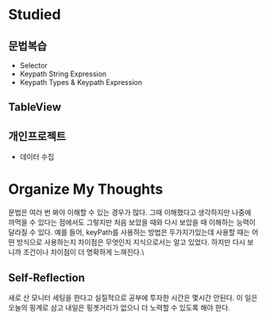 # Studied

## 문법복습
- Selector
- Keypath String Expression
- Keypath Types & Keypath Expression

## TableView

## 개인프로젝트
- 데이터 수집

# Organize My Thoughts 
문법은 여러 번 봐야 이해할 수 있는 경우가 많다. 그때 이해했다고 생각하지만 나중에 까먹을 수 있다는 점에서도 그렇지만 처음 보았을 때와 다시 보았을 때 이해하는 능력이 달라질 수 있다. 예를 들어, keyPath를 사용하는 방법은 두가지가있는데 사용할 때는 어떤 방식으로 사용하는지 차이점은 무엇인지 지식으로서는 알고 있었다. 하지만 다시 보니까 조건이나 차이점이 더 명확하게 느껴진다.\

## Self-Reflection
새로 산 모니터 세팅을 한다고 실질적으로 공부에 투자한 시간은 몇시간 안된다. 이 일은 오늘의 핑계로 삼고 내일은 핑곗거리가 없으니 더 노력할 수 있도록 해야 한다.
